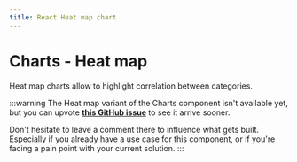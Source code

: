 ```yaml
---
title: React Heat map chart
---
```


# Charts - Heat map

<p class="description">Heat map charts allow to highlight correlation between categories.</p>

:::warning
The Heat map variant of the Charts component isn't available yet, but you can upvote [**this GitHub issue**](https://github.com/mui/mui-x/issues/7926) to see it arrive sooner.

Don't hesitate to leave a comment there to influence what gets built.
Especially if you already have a use case for this component, or if you're facing a pain point with your current solution.
:::
